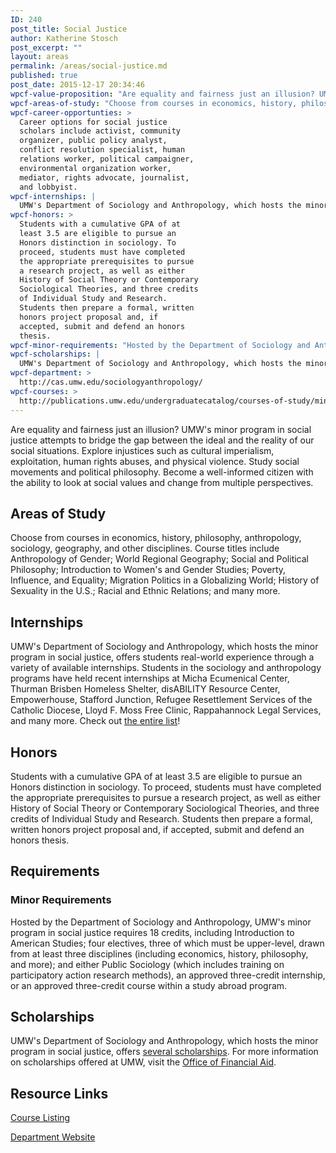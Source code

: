 ```yaml
---
ID: 240
post_title: Social Justice
author: Katherine Stosch
post_excerpt: ""
layout: areas
permalink: /areas/social-justice.md
published: true
post_date: 2015-12-17 20:34:46
wpcf-value-proposition: "Are equality and fairness just an illusion? UMW's minor program in social justice attempts to bridge the gap between the ideal and the reality of our social situations. Explore injustices such as cultural imperialism, exploitation, human rights abuses, and physical violence. Study social movements and political philosophy. Become a well-informed citizen with the ability to look at social values and change from multiple perspectives."
wpcf-areas-of-study: "Choose from courses in economics, history, philosophy, anthropology, sociology, geography, and other disciplines. Course titles include Anthropology of Gender; World Regional Geography; Social and Political Philosophy; Introduction to Women's and Gender Studies; Poverty, Influence, and Equality; Migration Politics in a Globalizing World; History of Sexuality in the U.S.; Racial and Ethnic Relations; and many more."
wpcf-career-opportunties: >
  Career options for social justice
  scholars include activist, community
  organizer, public policy analyst,
  conflict resolution specialist, human
  relations worker, political campaigner,
  environmental organization worker,
  mediator, rights advocate, journalist,
  and lobbyist.
wpcf-internships: |
  UMW's Department of Sociology and Anthropology, which hosts the minor program in social justice, offers students real-world experience through a variety of available internships. Students in the sociology and anthropology programs have held recent internships at Micha Ecumenical Center, Thurman Brisben Homeless Shelter, disABILITY Resource Center, Empowerhouse, Stafford Junction, Refugee Resettlement Services of the Catholic Diocese, Lloyd F. Moss Free Clinic, Rappahannock Legal Services, and many more. Check out <a href="http://cas.umw.edu/sociologyanthropology/resources/internships-socg-or-anth-499/">the entire list</a>!
wpcf-honors: >
  Students with a cumulative GPA of at
  least 3.5 are eligible to pursue an
  Honors distinction in sociology. To
  proceed, students must have completed
  the appropriate prerequisites to pursue
  a research project, as well as either
  History of Social Theory or Contemporary
  Sociological Theories, and three credits
  of Individual Study and Research.
  Students then prepare a formal, written
  honors project proposal and, if
  accepted, submit and defend an honors
  thesis.
wpcf-minor-requirements: "Hosted by the Department of Sociology and Anthropology, UMW's minor program in social justice requires 18 credits, including Introduction to American Studies; four electives, three of which must be upper-level, drawn from at least three disciplines (including economics, history, philosophy, and more); and either Public Sociology (which includes training on participatory action research methods), an approved three-credit internship, or an approved three-credit course within a study abroad program."
wpcf-scholarships: |
  UMW's Department of Sociology and Anthropology, which hosts the minor program in social justice, offers <a href="http://cas.umw.edu/sociologyanthropology/departmental-scholarships/">several scholarships</a>. For more information on scholarships offered at UMW, visit the <a href="/financialaid/types/">Office of Financial Aid</a>.
wpcf-department: >
  http://cas.umw.edu/sociologyanthropology/
wpcf-courses: >
  http://publications.umw.edu/undergraduatecatalog/courses-of-study/minors/social-justice-minor/
---
```


<!-- Types Custom Fields: -->

<!-- value-proposition -->
Are equality and fairness just an illusion? UMW's minor program in social justice attempts to bridge the gap between the ideal and the reality of our social situations. Explore injustices such as cultural imperialism, exploitation, human rights abuses, and physical violence. Study social movements and political philosophy. Become a well-informed citizen with the ability to look at social values and change from multiple perspectives.
<!-- End value-proposition -->

<!-- areas-of-study -->
## Areas of Study
Choose from courses in economics, history, philosophy, anthropology, sociology, geography, and other disciplines. Course titles include Anthropology of Gender; World Regional Geography; Social and Political Philosophy; Introduction to Women's and Gender Studies; Poverty, Influence, and Equality; Migration Politics in a Globalizing World; History of Sexuality in the U.S.; Racial and Ethnic Relations; and many more.
<!-- End areas-of-study -->

<!-- internships -->
## Internships
UMW's Department of Sociology and Anthropology, which hosts the minor program in social justice, offers students real-world experience through a variety of available internships. Students in the sociology and anthropology programs have held recent internships at Micha Ecumenical Center, Thurman Brisben Homeless Shelter, disABILITY Resource Center, Empowerhouse, Stafford Junction, Refugee Resettlement Services of the Catholic Diocese, Lloyd F. Moss Free Clinic, Rappahannock Legal Services, and many more. Check out [the entire list](http://cas.umw.edu/sociologyanthropology/resources/internships-socg-or-anth-499/)!
<!-- End internships -->

<!-- honors -->
## Honors
Students with a cumulative GPA of at least 3.5 are eligible to pursue an Honors distinction in sociology. To proceed, students must have completed the appropriate prerequisites to pursue a research project, as well as either History of Social Theory or Contemporary Sociological Theories, and three credits of Individual Study and Research. Students then prepare a formal, written honors project proposal and, if accepted, submit and defend an honors thesis.
<!-- End honors -->

<!-- requirements -->
## Requirements

<!-- minor-requirements -->
### Minor Requirements
Hosted by the Department of Sociology and Anthropology, UMW's minor program in social justice requires 18 credits, including Introduction to American Studies; four electives, three of which must be upper-level, drawn from at least three disciplines (including economics, history, philosophy, and more); and either Public Sociology (which includes training on participatory action research methods), an approved three-credit internship, or an approved three-credit course within a study abroad program.
<!-- End minor-requirements -->

<!-- End requirements -->

<!-- scholarships -->
## Scholarships
UMW's Department of Sociology and Anthropology, which hosts the minor program in social justice, offers [several scholarships](http://cas.umw.edu/sociologyanthropology/departmental-scholarships/). For more information on scholarships offered at UMW, visit the [Office of Financial Aid](/financialaid/types/).
<!-- End scholarships -->

<!-- resource-links -->
## Resource Links

<!-- courses -->
[Course Listing](http://publications.umw.edu/undergraduatecatalog/courses-of-study/minors/social-justice-minor/)

<!-- End courses -->


<!-- department -->
[Department Website](http://cas.umw.edu/sociologyanthropology/)

<!-- End department -->

<!-- End resource-links -->

<!-- End Types Custom Fields -->